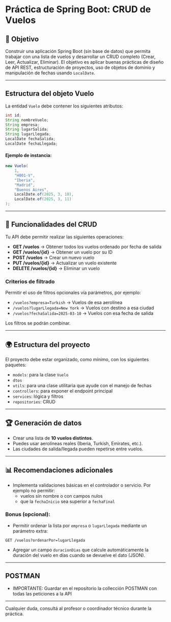 # Práctica de Spring Boot: CRUD de Vuelos

## 🌟 Objetivo

Construir una aplicación Spring Boot (sin base de datos) que permita trabajar con una lista de vuelos y desarrollar un CRUD completo (Crear, Leer, Actualizar, Eliminar). El objetivo es aplicar buenas prácticas de diseño de API REST, estructuración de proyectos, uso de objetos de dominio y manipulación de fechas usando `LocalDate`.

---

## Estructura del objeto Vuelo

La entidad `Vuelo` debe contener los siguientes atributos:

```java
int id;
String nombreVuelo;
String empresa;
String lugarSalida;
String lugarLlegada;
LocalDate fechaSalida;
LocalDate fechaLlegada;
```

#### Ejemplo de instancia:

```java
new Vuelo(
    1,
    "H001-V",
    "Iberia",
    "Madrid",
    "Buenos Aires",
    LocalDate.of(2025, 3, 10),
    LocalDate.of(2025, 3, 11)
);
```

---

## 🔄 Funcionalidades del CRUD

Tu API debe permitir realizar las siguientes operaciones:

- **GET /vuelos** → Obtener todos los vuelos ordenado por fecha de salida
- **GET /vuelos/{id}** → Obtener un vuelo por su ID
- **POST /vuelos** → Crear un nuevo vuelo
- **PUT /vuelos/{id}** → Actualizar un vuelo existente
- **DELETE /vuelos/{id}** → Eliminar un vuelo

### Criterios de filtrado

Permitir el uso de filtros opcionales vía parámetros, por ejemplo:

- `/vuelos?empresa=Turkish` → Vuelos de esa aerolínea
- `/vuelos?lugarLlegada=New York` → Vuelos con destino a esa ciudad
- `/vuelos?fechaSalida=2025-03-10` → Vuelos con esa fecha de salida

Los filtros se podrán combinar.

---

## 🌍 Estructura del proyecto

El proyecto debe estar organizado, como mínimo, con los siguientes paquetes:

- `models`: para la clase `Vuelo`
- `dtos`
- `utils`: para una clase utilitaria que ayude con el manejo de fechas
- `controllers`: para exponer el endpoint principal
- `services`: lógica y filtros
- `repositories`: CRUD

---

## 🏆 Generación de datos

- Crear una lista de **10 vuelos distintos**.
- Puedes usar aerolíneas reales (Iberia, Turkish, Emirates, etc.).
- Las ciudades de salida/llegada pueden repetirse entre vuelos.

---

## 📊 Recomendaciones adicionales

- Implementa validaciones básicas en el controlador o servicio. Por ejemplo no permitir:
  - vuelos sin nombre o con campos nulos
  - que la `fechaInicio` sea superior a `fechaFinal`

### Bonus (opcional):

- Permitir ordenar la lista por `empresa` o `lugarLlegada` mediante un parámetro extra:

```http
GET /vuelos?ordenarPor=lugarLlegada
```

- Agregar un campo `duracionDias` que calcule automáticamente la duración del vuelo en días cuando se devuelve el dato (JSON).

---

## POSTMAN

- IMPORTANTE: Guardar en el repositorio la collección POSTMAN con todas las peticiones a la API

---

Cualquier duda, consultá al profesor o coordinador técnico durante la práctica.
